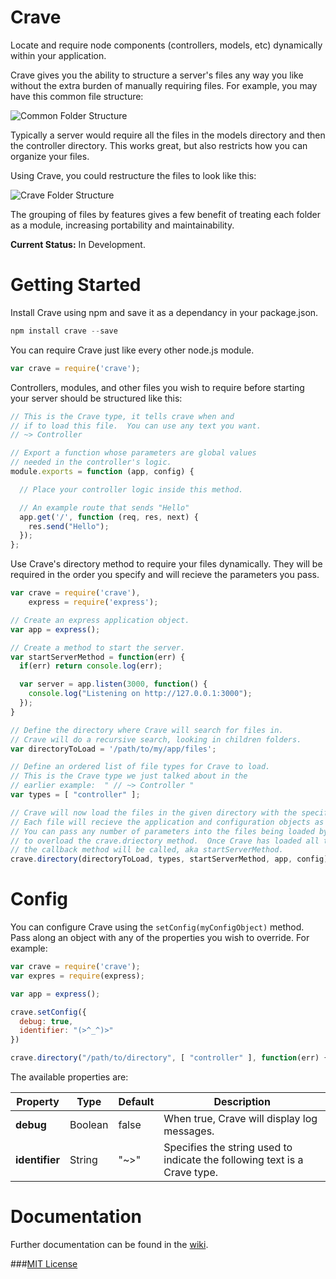 # Crave

Locate and require node components (controllers, models, etc) dynamically within your application.

Crave gives you the ability to structure a server's files any way you like without the extra burden of manually requiring files.  For example, you may have this common file structure:

![Common Folder Structure](http://i.imgur.com/713xT0E.png) 

Typically a server would require all the files in the models directory and then the controller directory.  This works great, but also restricts how you can organize your files.

Using Crave, you could restructure the files to look like this:

![Crave Folder Structure](http://i.imgur.com/QrKzzXp.png)

The grouping of files by features gives a few benefit of treating each folder as a module, increasing portability and maintainability. 

**Current Status:** In Development.

# Getting Started

Install Crave using npm and save it as a dependancy in your package.json.

```javascript
npm install crave --save
```

You can require Crave just like every other node.js module.

```javascript
var crave = require('crave');
```

Controllers, modules, and other files you wish to require before starting your server should be structured like this:

```javascript
// This is the Crave type, it tells crave when and 
// if to load this file.  You can use any text you want.
// ~> Controller

// Export a function whose parameters are global values 
// needed in the controller's logic.
module.exports = function (app, config) {

  // Place your controller logic inside this method.

  // An example route that sends "Hello"
  app.get('/', function (req, res, next) {
    res.send("Hello");
  });
};
```

Use Crave's directory method to require your files dynamically.  They will be required in the order you specify and will recieve the parameters you pass.

```javascript
var crave = require('crave'),
    express = require('express');

// Create an express application object.
var app = express();

// Create a method to start the server.
var startServerMethod = function(err) {
  if(err) return console.log(err);

  var server = app.listen(3000, function() {
    console.log("Listening on http://127.0.0.1:3000");
  });
}

// Define the directory where Crave will search for files in.
// Crave will do a recursive search, looking in children folders.
var directoryToLoad = '/path/to/my/app/files';

// Define an ordered list of file types for Crave to load.
// This is the Crave type we just talked about in the 
// earlier example:  " // ~> Controller "
var types = [ "controller" ];

// Crave will now load the files in the given directory with the specified types.
// Each file will recieve the application and configuration objects as parameters.
// You can pass any number of parameters into the files being loaded by continuing
// to overload the crave.driectory method.  Once Crave has loaded all the files
// the callback method will be called, aka startServerMethod.
crave.directory(directoryToLoad, types, startServerMethod, app, config);
```

# Config
You can configure Crave using the ```setConfig(myConfigObject)``` method.  Pass along an object with any of the properties you wish to override.  For example:

```javascript
var crave = require('crave');
var expres = require(express);

var app = express();

crave.setConfig({
  debug: true,
  identifier: "(>^_^)>"
})

crave.directory("/path/to/directory", [ "controller" ], function(err) { console.log(err || "success"), app);
```

The available properties are:

| Property | Type | Default | Description |
|----------|------|---------|-------------|
| **debug** | Boolean | false | When true, Crave will display log messages. |
| **identifier** | String | "~>" | Specifies the string used to indicate the following text is a Crave type. |


# Documentation

Further documentation can be found in the [wiki](https://github.com/ssmereka/crave/wiki).


###[MIT License](http://www.tldrlegal.com/license/mit-license "MIT License")
